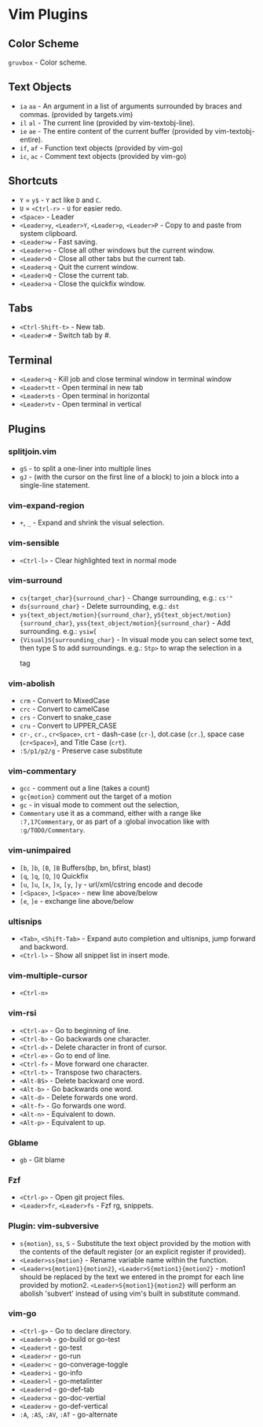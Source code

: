 # Vim Plugins

## Color Scheme

`gruvbox` - Color scheme.

## Text Objects
- `ia` `aa` - An argument in a list of arguments surrounded by braces and commas. (provided by targets.vim)
- `il` `al` - The current line (provided by vim-textobj-line).
- `ie` `ae` - The entire content of the current buffer (provided by vim-textobj-entire).
- `if`, `af` - Function text objects (provided by vim-go)
- `ic`, `ac` - Comment text objects (provided by vim-go)

## Shortcuts
- `Y` = `y$` - `Y` act like `D` and `C`.
- `U` = `<Ctrl-r>` - `U` for easier redo.
- `<Space>` - Leader
- `<Leader>y`, `<Leader>Y`, `<Leader>p`, `<Leader>P` - Copy to and paste from system clipboard.
- `<Leader>w` - Fast saving.
- `<Leader>o` - Close all other windows but the current window.
- `<Leader>O` - Close all other tabs but the current tab.
- `<Leader>q` - Quit the current window.
- `<Leader>Q` - Close the current tab.
- `<Leader>a` - Close the quickfix window.

Tabs
---
- `<Ctrl-Shift-t>` - New tab.
- `<Leader>#` - Switch tab by #.

Terminal
---
- `<Leader>q` - Kill job and close terminal window in terminal window
- `<Leader>tt` - Open terminal in new tab
- `<Leader>ts` - Open terminal in horizontal
- `<Leader>tv` - Open terminal in vertical

## Plugins

### splitjoin.vim
- `gS` - to split a one-liner into multiple lines
- `gJ` - (with the cursor on the first line of a block) to join a block into a single-line statement.

### vim-expand-region
- `+`, `_` - Expand and shrink the visual selection.

### vim-sensible
- `<Ctrl-l>` - Clear highlighted text in normal mode

### vim-surround
- `cs{target_char}{surround_char}` - Change surrounding, e.g.: `cs'"`
- `ds{surround_char}` - Delete surrounding, e.g.: `dst`
- `ys{text_object/motion}{surround_char}`, `yS{text_object/motion}{surround_char}`, `yss{text_object/motion}{surround_char}` - Add surrounding. e.g.: `ysiw[`
- `{Visual}S{surrounding_char}` - In visual mode you can select some text, then type S to add surroundings. e.g.: `Stp>` to wrap the selection in a <p> tag

### vim-abolish
- `crm` - Convert to MixedCase
- `crc` - Convert to camelCase
- `crs` - Convert to snake_case
- `cru` - Convert to UPPER_CASE
- `cr-`, `cr.`, `cr<Space>`, `crt` - dash-case (`cr-`), dot.case (`cr.`), space case (`cr<Space>`), and Title Case (`crt`).
- `:S/p1/p2/g` - Preserve case substitute

### vim-commentary
- `gcc` - comment out a line (takes a count)
- `gc{motion}` comment out the target of a motion
- `gc` - in visual mode to comment out the selection,
- `Commentary` use it as a command, either with a range like `:7,17Commentary`, or as part of a :global invocation like with `:g/TODO/Commentary`.

### vim-unimpaired
- `[b`, `]b`, `[B`, `]B` Buffers(bp, bn, bfirst, blast)
- `[q`, `]q`, `[Q`, `]Q` Quickfix
- `[u`, `]u`, `[x`, `]x`, `[y`, `]y` - url/xml/cstring encode and decode
- `[<Space>`, `]<Space>` - new line above/below
- `[e`, `]e` - exchange line above/below

### ultisnips
- `<Tab>`, `<Shift-Tab>` - Expand auto completion and ultisnips, jump forward and backword.
- `<Ctrl-l>` - Show all snippet list in insert mode.

### vim-multiple-cursor
- `<Ctrl-n>`

### vim-rsi
- `<Ctrl-a>` - Go to beginning of line.
- `<Ctrl-b>` - Go backwards one character.
- `<Ctrl-d>` - Delete character in front of cursor.
- `<Ctrl-e>` - Go to end of line.
- `<Ctrl-f>` - Move forward one character.
- `<Ctrl-t>` - Transpose two characters.
- `<Alt-BS>` - Delete backward one word.
- `<Alt-b>` - Go backwards one word.
- `<Alt-d>` - Delete forwards one word.
- `<Alt-f>` - Go forwards one word.
- `<Alt-n>` - Equivalent to down.
- `<Alt-p>` - Equivalent to up.

### Gblame
- `gb` - Git blame

### Fzf
- `<Ctrl-p>` - Open git project files.
- `<Leader>fr`, `<Leader>fs` - Fzf rg, snippets.

### Plugin: vim-subversive
- `s{motion}`, `ss`, `S` - Substitute the text object provided by the motion with the contents of the default register (or an explicit register if provided).
- `<Leader>ss{motion}` -  Rename variable name within the function.
- `<Leader>s{motion1}{motion2}`, `<Leader>S{motion1}{motion2}` - motion1 should be replaced by the text we entered in the prompt for each line provided by motion2. `<Leader>S{motion1}{motion2}` will perform an abolish 'subvert' instead of using vim's built in substitute command. 

### vim-go
- `<Ctrl-g>` - Go to declare directory.
- `<Leader>b` - go-build or go-test
- `<Leader>t` - go-test
- `<Leader>r` - go-run
- `<Leader>c` - go-converage-toggle
- `<Leader>i` - go-info
- `<Leader>l` - go-metalinter
- `<Leader>d` - go-def-tab
- `<Leader>x` - go-doc-vertial
- `<Leader>v` - go-def-vertical
- `:A`, `:AS`, `:AV`, `:AT` - go-alternate

